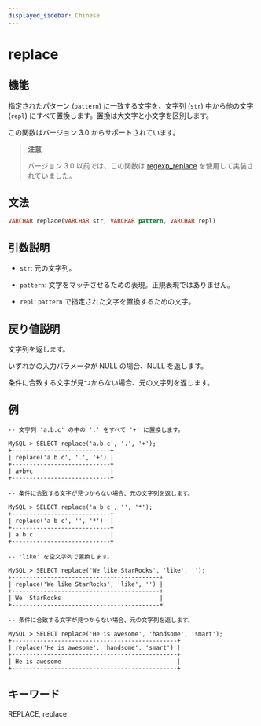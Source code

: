 ```yaml
---
displayed_sidebar: Chinese
---
```


# replace

## 機能

指定されたパターン (`pattern`) に一致する文字を、文字列 (`str`) 中から他の文字 (`repl`) にすべて置換します。置換は大文字と小文字を区別します。

この関数はバージョン 3.0 からサポートされています。

> **注意**
>
> バージョン 3.0 以前では、この関数は [regexp_replace](../like-predicate-functions/regexp_replace.md) を使用して実装されていました。

## 文法

```Haskell
VARCHAR replace(VARCHAR str, VARCHAR pattern, VARCHAR repl)
```

## 引数説明

- `str`: 元の文字列。

- `pattern`: 文字をマッチさせるための表現。正規表現ではありません。

- `repl`: `pattern` で指定された文字を置換するための文字。

## 戻り値説明

文字列を返します。

いずれかの入力パラメータが NULL の場合、NULL を返します。

条件に合致する文字が見つからない場合、元の文字列を返します。

## 例

```Plain Text
-- 文字列 'a.b.c' の中の '.' をすべて '+' に置換します。

MySQL > SELECT replace('a.b.c', '.', '+');
+----------------------------+
| replace('a.b.c', '.', '+') |
+----------------------------+
| a+b+c                      |
+----------------------------+

-- 条件に合致する文字が見つからない場合、元の文字列を返します。

MySQL > SELECT replace('a b c', '', '*');
+----------------------------+
| replace('a b c', '', '*')  |
+----------------------------+
| a b c                      |
+----------------------------+

-- 'like' を空文字列で置換します。

MySQL > SELECT replace('We like StarRocks', 'like', '');
+------------------------------------------+
| replace('We like StarRocks', 'like', '') |
+------------------------------------------+
| We  StarRocks                            |
+------------------------------------------+

-- 条件に合致する文字が見つからない場合、元の文字列を返します。

MySQL > SELECT replace('He is awesome', 'handsome', 'smart');
+-----------------------------------------------+
| replace('He is awesome', 'handsome', 'smart') |
+-----------------------------------------------+
| He is awesome                                 |
+-----------------------------------------------+
```

## キーワード

REPLACE, replace
